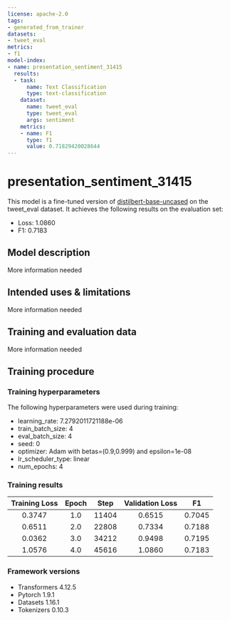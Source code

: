 ```yaml
---
license: apache-2.0
tags:
- generated_from_trainer
datasets:
- tweet_eval
metrics:
- f1
model-index:
- name: presentation_sentiment_31415
  results:
  - task:
      name: Text Classification
      type: text-classification
    dataset:
      name: tweet_eval
      type: tweet_eval
      args: sentiment
    metrics:
    - name: F1
      type: f1
      value: 0.71829420028644
---
```


<!-- This model card has been generated automatically according to the information the Trainer had access to. You
should probably proofread and complete it, then remove this comment. -->

# presentation_sentiment_31415

This model is a fine-tuned version of [distilbert-base-uncased](https://huggingface.co/distilbert-base-uncased) on the tweet_eval dataset.
It achieves the following results on the evaluation set:
- Loss: 1.0860
- F1: 0.7183

## Model description

More information needed

## Intended uses & limitations

More information needed

## Training and evaluation data

More information needed

## Training procedure

### Training hyperparameters

The following hyperparameters were used during training:
- learning_rate: 7.2792011721188e-06
- train_batch_size: 4
- eval_batch_size: 4
- seed: 0
- optimizer: Adam with betas=(0.9,0.999) and epsilon=1e-08
- lr_scheduler_type: linear
- num_epochs: 4

### Training results

| Training Loss | Epoch | Step  | Validation Loss | F1     |
|:-------------:|:-----:|:-----:|:---------------:|:------:|
| 0.3747        | 1.0   | 11404 | 0.6515          | 0.7045 |
| 0.6511        | 2.0   | 22808 | 0.7334          | 0.7188 |
| 0.0362        | 3.0   | 34212 | 0.9498          | 0.7195 |
| 1.0576        | 4.0   | 45616 | 1.0860          | 0.7183 |


### Framework versions

- Transformers 4.12.5
- Pytorch 1.9.1
- Datasets 1.16.1
- Tokenizers 0.10.3
